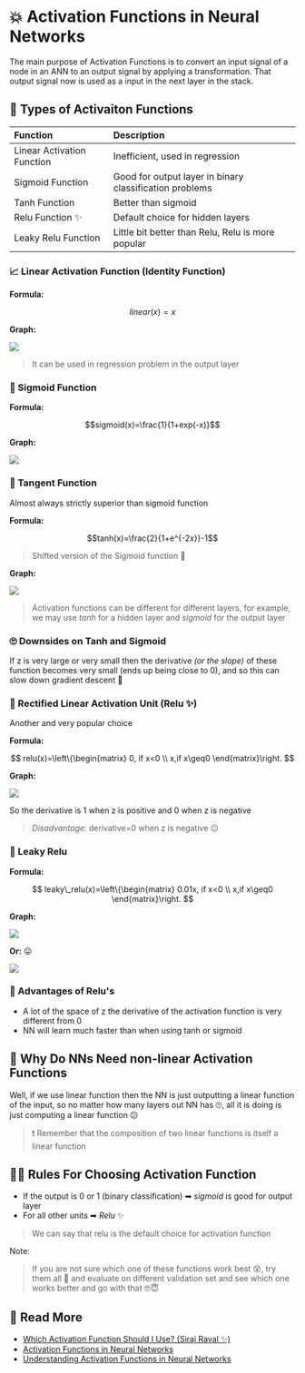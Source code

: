 # 💥 Activation Functions in Neural Networks

The main purpose of Activation Functions is to convert an input signal of a node in an ANN to an output signal by applying a transformation. That output signal now is used as a input in the next layer in the stack.

## 📃 Types of Activaiton Functions

| Function | Description |
| :--- | :--- |
| Linear Activation Function | Inefficient, used in regression |
| Sigmoid Function | Good for output layer in binary classification problems |
| Tanh Function | Better than sigmoid |
| Relu Function ✨ | Default choice for hidden layers |
| Leaky Relu Function | Little bit better than Relu, Relu is more popular |

### 📈 Linear Activation Function \(Identity Function\)

**Formula:**

$$linear(x)=x$$

**Graph:**

![](../.gitbook/assets/linearactivationgraph.png)

> It can be used in regression problem in the output layer

### 🎩 Sigmoid Function

**Formula:**

$$sigmoid(x)=\frac{1}{1+exp(-x)}$$

**Graph:**

![](../.gitbook/assets/sigmoidgraph.png)

### 🎩 Tangent Function

Almost always strictly superior than sigmoid function

**Formula:**

$$tanh(x)=\frac{2}{1+e^{-2x}}-1$$

> Shifted version of the Sigmoid function 🤔

**Graph:**

![](../.gitbook/assets/tanhgraph.PNG)

> Activation functions can be different for different layers, for example, we may use _tanh_ for a hidden layer and _sigmoid_ for the output layer

### 🙄 Downsides on Tanh and Sigmoid

If z is very large or very small then the derivative _\(or the slope\)_ of these function becomes very small \(ends up being close to 0\), and so this can slow down gradient descent 🐢

### 🎩 Rectified Linear Activation Unit \(Relu ✨\)

Another and very popular choice

**Formula:**

$$
relu(x)=\left\{\begin{matrix}
0, if x<0
\\
x,if x\geq0
\end{matrix}\right.
$$

**Graph:**

![](../.gitbook/assets/relugraph.png)

So the derivative is 1 when z is positive and 0 when z is negative

> _Disadvantage:_ derivative=0 when z is negative 😐

### 🎩 Leaky Relu

**Formula:**

$$
leaky\_relu(x)=\left\{\begin{matrix}
0.01x, if x<0
\\
x,if x\geq0
\end{matrix}\right.
$$

**Graph:**

![](../.gitbook/assets/leakyrelugraph.png)

**Or:** 😛

![](../.gitbook/assets/leakyrelugraphmeme.png)

### 🎀 Advantages of Relu's

* A lot of the space of z the derivative of the activation function is very different from 0
* NN will learn much faster than when using tanh or sigmoid    

## 🤔 Why Do NNs Need non-linear Activation Functions

Well, if we use linear function then the NN is just outputting a linear function of the input, so no matter how many layers out NN has 🙄, all it is doing is just computing a linear function 😕

> ❗ Remember that the composition of two linear functions is itself a linear function

## 👩‍🏫 Rules For Choosing Activation Function

* If the output is 0 or 1 \(binary classification\) ➡ _sigmoid_ is good for output layer
* For all other units ➡ _Relu_ ✨

> We can say that relu is the default choice for activation function

Note:

> If you are not sure which one of these functions work best 😵, try them all 🤕 and evaluate on different validation set and see which one works better and go with that 🤓😇

## 🧐 Read More

* [Which Activation Function Should I Use? \(Siraj Raval ✨\)](https://www.youtube.com/watch?v=-7scQpJT7uo)
* [Activation Functions in Neural Networks](https://towardsdatascience.com/activation-functions-neural-networks-1cbd9f8d91d6)
* [Understanding Activation Functions in Neural Networks](https://medium.com/the-theory-of-everything/understanding-activation-functions-in-neural-networks-9491262884e0)

